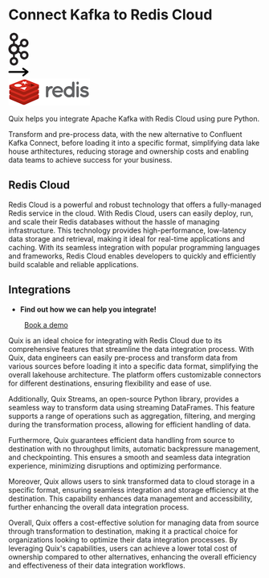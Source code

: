# Connect Kafka to Redis Cloud

<div class="connect-images cards blog-grid-card" markdown>
<div>
<img src="../images/kafka_logo.png" width="40px" />
</div>
<div>
<img src="../images/arrow.svg" width="40px" />
</div>
<div>
<img src="./images/redis-cloud_1.jpg" />
</div>
</div>

Quix helps you integrate Apache Kafka with Redis Cloud using pure Python.

Transform and pre-process data, with the new alternative to Confluent Kafka Connect, before loading it into a specific format, simplifying data lake house arthitectures, reducing storage and ownership costs and enabling data teams to achieve success for your business.

## Redis Cloud

Redis Cloud is a powerful and robust technology that offers a fully-managed Redis service in the cloud. With Redis Cloud, users can easily deploy, run, and scale their Redis databases without the hassle of managing infrastructure. This technology provides high-performance, low-latency data storage and retrieval, making it ideal for real-time applications and caching. With its seamless integration with popular programming languages and frameworks, Redis Cloud enables developers to quickly and efficiently build scalable and reliable applications.

## Integrations

<div class="grid cards" markdown>

- __Find out how we can help you integrate!__

    <a class="md-button md-button--primary" href="https://share.hsforms.com/1iW0TmZzKQMChk0lxd_tGiw4yjw2?__hstc=175542013.2303933fbd746c0ac86d9ccbe9bc9100.1728383268831.1729603416735.1729620918855.31&__hssc=175542013.1.1729620918855&__hsfp=2132701734" target="_blank" style="margin:.5rem;">Book a demo</a>

</div>


Quix is an ideal choice for integrating with Redis Cloud due to its comprehensive features that streamline the data integration process. With Quix, data engineers can easily pre-process and transform data from various sources before loading it into a specific data format, simplifying the overall lakehouse architecture. The platform offers customizable connectors for different destinations, ensuring flexibility and ease of use.

Additionally, Quix Streams, an open-source Python library, provides a seamless way to transform data using streaming DataFrames. This feature supports a range of operations such as aggregation, filtering, and merging during the transformation process, allowing for efficient handling of data.

Furthermore, Quix guarantees efficient data handling from source to destination with no throughput limits, automatic backpressure management, and checkpointing. This ensures a smooth and seamless data integration experience, minimizing disruptions and optimizing performance.

Moreover, Quix allows users to sink transformed data to cloud storage in a specific format, ensuring seamless integration and storage efficiency at the destination. This capability enhances data management and accessibility, further enhancing the overall data integration process.

Overall, Quix offers a cost-effective solution for managing data from source through transformation to destination, making it a practical choice for organizations looking to optimize their data integration processes. By leveraging Quix's capabilities, users can achieve a lower total cost of ownership compared to other alternatives, enhancing the overall efficiency and effectiveness of their data integration workflows.

